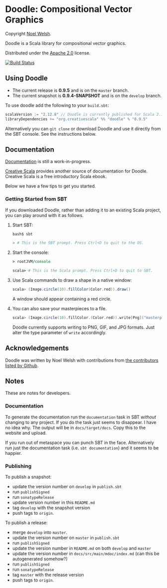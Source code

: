 # Doodle: Compositional Vector Graphics

Copyright [Noel Welsh](http://noelwelsh.com).

Doodle is a Scala library for compositional vector graphics.

Distributed under the [Apache 2.0](http://www.apache.org/licenses/LICENSE-2.0.txt) license.

[![Build Status](https://travis-ci.org/creativescala/doodle.svg?branch=develop)](https://travis-ci.org/creativescala/doodle)


## Using Doodle

* The current release is **0.9.5** and is on the `master` branch.
* The current snapshot is **0.9.4-SNAPSHOT** and is on the `develop` branch.

To use doodle add the following to your `build.sbt`:

~~~ scala
scalaVersion := "2.12.8" // Doodle is currently published for Scala 2.12 only
libraryDependencies += "org.creativescala" %% "doodle" % "0.9.5"
~~~

Alternatively you can `git clone` or download Doodle and use it directly from the SBT console. See the instructions below.


## Documentation

[Documentation](https://www.creativescala.org/doodle/) is still a work-in-progress.

[Creative Scala][creativescala] provides another source of documentation for Doodle. Creative Scala is a free introductory Scala ebook. 

[creativescala]: http://creativescala.org/

Below we have a few tips to get you started.

### Getting Started from SBT

If you downloaded Doodle, rather than adding it to an existing Scala project, you can play around with it as follows.

1.  Start SBT:

    ~~~ bash
    bash$ sbt

    > # This is the SBT prompt. Press Ctrl+D to quit to the OS.
    ~~~

2.  Start the console:

    ~~~ coffee
    > rootJVM/console

    scala> # This is the Scala prompt. Press Ctrl+D to quit to SBT.
    ~~~

3.  Use Scala commands to draw a shape in a native window:

    ~~~ scala
    scala> (Image.circle(10).fillColor(Color.red)).draw()
    ~~~

    A window should appear containing a red circle.
    
4.  You can also save your masterpieces to a file.

    ~~~ scala
    scala> (Image.circle(10).fillColor.(Color.red)).write[Png]("masterpiece.png")
    ~~~
    
    Doodle currently supports writing to PNG, GIF, and JPG formats. Just alter the type parameter of `write` accordingly.


## Acknowledgements

Doodle was written by Noel Welsh with contributions from [the contributors listed by Github][github-contributors].

[github-contributors]: https://github.com/creativescala/doodle/graphs/contributors


## Notes

These are notes for developers.

### Documentation

To generate the documentation run the `documentation` task in SBT *without* changing to any project. If you do the task just seems to disappear. I have no idea why. The output will be in `docs/target/docs`. Copy this to the website and upload.

If you run out of metaspace you can punch SBT in the face. Alternatively run just the documentation task (i.e. `sbt documentation`) and it seems to be happier.

### Publishing

To publish a snapshot:

* update the version number on `develop` in `publish.sbt`
* run `publishSigned`
* run `sonatypeRelease`
* update version number in this `README.md`
* tag `develop` with the snapshot version
* push tags to `origin`.

To publish a release:

* merge `develop` into `master`.
* update the version number on `master` in `publish.sbt`
* run `publishSigned`
* update the version number in `README.md` on both `develop` and `master`
* update the version number in `docs/src/main/mdoc/index.md` (can this be autogenerated somehow?)
* run `publishSigned`
* run `sonatypeRelease`
* tag `master` with the release version
* push tags to `origin`.
